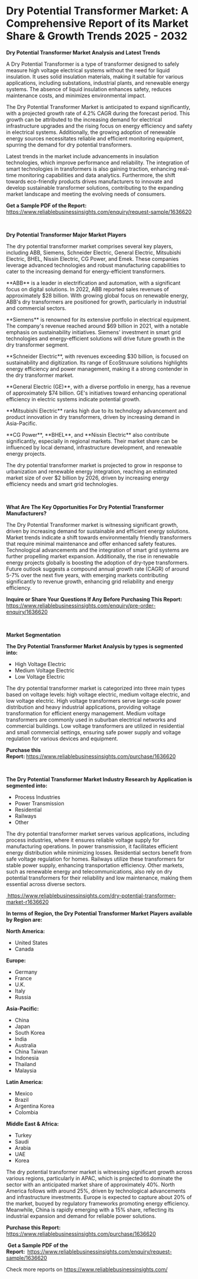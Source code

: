 <p><h1>Dry Potential Transformer Market: A Comprehensive Report of its Market Share & Growth Trends 2025 - 2032</h1></p><p><strong>Dry Potential Transformer Market Analysis and Latest Trends</strong></p>
<p><p>A Dry Potential Transformer is a type of transformer designed to safely measure high voltage electrical systems without the need for liquid insulation. It uses solid insulation materials, making it suitable for various applications, including substations, industrial plants, and renewable energy systems. The absence of liquid insulation enhances safety, reduces maintenance costs, and minimizes environmental impact.</p><p>The Dry Potential Transformer Market is anticipated to expand significantly, with a projected growth rate of 4.2% CAGR during the forecast period. This growth can be attributed to the increasing demand for electrical infrastructure upgrades and the rising focus on energy efficiency and safety in electrical systems. Additionally, the growing adoption of renewable energy sources necessitates reliable and efficient monitoring equipment, spurring the demand for dry potential transformers.</p><p>Latest trends in the market include advancements in insulation technologies, which improve performance and reliability. The integration of smart technologies in transformers is also gaining traction, enhancing real-time monitoring capabilities and data analytics. Furthermore, the shift towards eco-friendly products drives manufacturers to innovate and develop sustainable transformer solutions, contributing to the expanding market landscape and meeting the evolving needs of consumers.</p></p>
<p><strong>Get a Sample PDF of the Report:&nbsp;</strong> <a href="https://www.reliablebusinessinsights.com/enquiry/request-sample/1636620?utm_campaign=2279&utm_medium=2&utm_source=Github&utm_content=ia&utm_term=23032025&utm_id=dry-potential-transformer">https://www.reliablebusinessinsights.com/enquiry/request-sample/1636620</a></p>
<p>&nbsp;</p>
<p><strong>Dry Potential Transformer Major Market Players</strong></p>
<p><p>The dry potential transformer market comprises several key players, including ABB, Siemens, Schneider Electric, General Electric, Mitsubishi Electric, BHEL, Nissin Electric, CG Power, and Emek. These companies leverage advanced technologies and robust manufacturing capabilities to cater to the increasing demand for energy-efficient transformers.</p><p>**ABB** is a leader in electrification and automation, with a significant focus on digital solutions. In 2022, ABB reported sales revenues of approximately $28 billion. With growing global focus on renewable energy, ABB's dry transformers are positioned for growth, particularly in industrial and commercial sectors.</p><p>**Siemens** is renowned for its extensive portfolio in electrical equipment. The company's revenue reached around $69 billion in 2021, with a notable emphasis on sustainability initiatives. Siemens' investment in smart grid technologies and energy-efficient solutions will drive future growth in the dry transformer segment.</p><p>**Schneider Electric**, with revenues exceeding $30 billion, is focused on sustainability and digitization. Its range of EcoStruxure solutions highlights energy efficiency and power management, making it a strong contender in the dry transformer market.</p><p>**General Electric (GE)**, with a diverse portfolio in energy, has a revenue of approximately $74 billion. GE's initiatives toward enhancing operational efficiency in electric systems indicate potential growth.</p><p>**Mitsubishi Electric** ranks high due to its technology advancement and product innovation in dry transformers, driven by increasing demand in Asia-Pacific.</p><p>**CG Power**, **BHEL**, and **Nissin Electric** also contribute significantly, especially in regional markets. Their market share can be influenced by local demand, infrastructure development, and renewable energy projects.</p><p>The dry potential transformer market is projected to grow in response to urbanization and renewable energy integration, reaching an estimated market size of over $2 billion by 2026, driven by increasing energy efficiency needs and smart grid technologies.</p></p>
<p>&nbsp;</p>
<p><strong>What Are The Key Opportunities For Dry Potential Transformer Manufacturers?</strong></p>
<p><p>The Dry Potential Transformer market is witnessing significant growth, driven by increasing demand for sustainable and efficient energy solutions. Market trends indicate a shift towards environmentally friendly transformers that require minimal maintenance and offer enhanced safety features. Technological advancements and the integration of smart grid systems are further propelling market expansion. Additionally, the rise in renewable energy projects globally is boosting the adoption of dry-type transformers. Future outlook suggests a compound annual growth rate (CAGR) of around 5-7% over the next five years, with emerging markets contributing significantly to revenue growth, enhancing grid reliability and energy efficiency.</p></p>
<p><strong>Inquire or Share Your Questions If Any Before Purchasing This Report:</strong> <a href="https://www.reliablebusinessinsights.com/enquiry/pre-order-enquiry/1636620?utm_campaign=2279&utm_medium=2&utm_source=Github&utm_content=ia&utm_term=23032025&utm_id=dry-potential-transformer">https://www.reliablebusinessinsights.com/enquiry/pre-order-enquiry/1636620</a></p>
<p>&nbsp;</p>
<p><strong>Market Segmentation</strong></p>
<p><strong>The Dry Potential Transformer Market Analysis by types is segmented into:</strong></p>
<p><ul><li>High Voltage Electric</li><li>Medium Voltage Electric</li><li>Low Voltage Electric</li></ul></p>
<p><p>The dry potential transformer market is categorized into three main types based on voltage levels: high voltage electric, medium voltage electric, and low voltage electric. High voltage transformers serve large-scale power distribution and heavy industrial applications, providing voltage transformation for efficient energy management. Medium voltage transformers are commonly used in suburban electrical networks and commercial buildings. Low voltage transformers are utilized in residential and small commercial settings, ensuring safe power supply and voltage regulation for various devices and equipment.</p></p>
<p><strong>Purchase this Report:&nbsp;</strong><a href="https://www.reliablebusinessinsights.com/purchase/1636620?utm_campaign=2279&utm_medium=2&utm_source=Github&utm_content=ia&utm_term=23032025&utm_id=dry-potential-transformer">https://www.reliablebusinessinsights.com/purchase/1636620</a></p>
<p>&nbsp;</p>
<p><strong>The Dry Potential Transformer Market Industry Research by Application is segmented into:</strong></p>
<p><ul><li>Process Industries</li><li>Power Transmission</li><li>Residential</li><li>Railways</li><li>Other</li></ul></p>
<p><p>The dry potential transformer market serves various applications, including process industries, where it ensures reliable voltage supply for manufacturing operations. In power transmission, it facilitates efficient energy distribution while minimizing losses. Residential sectors benefit from safe voltage regulation for homes. Railways utilize these transformers for stable power supply, enhancing transportation efficiency. Other markets, such as renewable energy and telecommunications, also rely on dry potential transformers for their reliability and low maintenance, making them essential across diverse sectors.</p></p>
<p><a href="https://www.reliablebusinessinsights.com/dry-potential-transformer-market-r1636620?utm_campaign=2279&utm_medium=2&utm_source=Github&utm_content=ia&utm_term=23032025&utm_id=dry-potential-transformer">&nbsp;https://www.reliablebusinessinsights.com/dry-potential-transformer-market-r1636620</a></p>
<p><strong>In terms of Region, the Dry Potential Transformer Market Players available by Region are:</strong></p>
<p>
    <p> <strong> North America: </strong>
        <ul>
            <li>United States</li>
            <li>Canada</li>
        </ul>
        </p> 
    <p> <strong> Europe: </strong>
        <ul>
            <li>Germany</li>
            <li>France</li>
            <li>U.K.</li>
            <li>Italy</li>
            <li>Russia</li>
        </ul>
        </p> 
    <p> <strong> Asia-Pacific: </strong>
        <ul>
            <li>China</li>
            <li>Japan</li>
            <li>South Korea</li>
            <li>India</li>
            <li>Australia</li>
            <li>China Taiwan</li>
            <li>Indonesia</li>
            <li>Thailand</li>
            <li>Malaysia</li>
        </ul>
        </p> 
    <p> <strong> Latin America: </strong>
        <ul>
            <li>Mexico</li>
            <li>Brazil</li>
            <li>Argentina Korea</li>
            <li>Colombia</li>
        </ul>
        </p> 
    <p> <strong> Middle East & Africa: </strong>
        <ul>
            <li>Turkey</li>
            <li>Saudi</li>
            <li>Arabia</li>
            <li>UAE</li>
            <li>Korea</li>
        </ul>
    </p>
    </p>
<p><p>The dry potential transformer market is witnessing significant growth across various regions, particularly in APAC, which is projected to dominate the sector with an anticipated market share of approximately 40%. North America follows with around 25%, driven by technological advancements and infrastructure investments. Europe is expected to capture about 20% of the market, buoyed by regulatory frameworks promoting energy efficiency. Meanwhile, China is rapidly emerging with a 15% share, reflecting its industrial expansion and demand for reliable power solutions.</p></p>
<p><strong>Purchase this Report: </strong><a href="https://www.reliablebusinessinsights.com/purchase/1636620?utm_campaign=2279&utm_medium=2&utm_source=Github&utm_content=ia&utm_term=23032025&utm_id=dry-potential-transformer">https://www.reliablebusinessinsights.com/purchase/1636620</a></p>
<p>&nbsp;<strong>Get a Sample PDF of the Report:&nbsp;&nbsp;</strong><a href="https://www.reliablebusinessinsights.com/enquiry/request-sample/1636620?utm_campaign=2279&utm_medium=2&utm_source=Github&utm_content=ia&utm_term=23032025&utm_id=dry-potential-transformer">https://www.reliablebusinessinsights.com/enquiry/request-sample/1636620</a></p>
<p><strong></strong></p>
<p>Check more reports on <a href="https://www.reliablebusinessinsights.com/?utm_campaign=2279&utm_medium=2&utm_source=Github&utm_content=ia&utm_term=23032025&utm_id=dry-potential-transformer">https://www.reliablebusinessinsights.com/</a></p>
